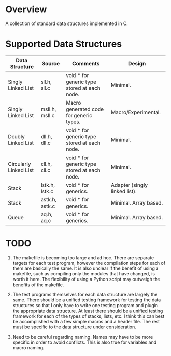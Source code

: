 # Overview

A collection of standard data structures implemented in C.

# Supported Data Structures

Data Structure | Source | Comments | Design
---------------|--------|----------|---------
Singly Linked List | sll.h, sll.c  | void * for generic type stored at each node. | Minimal.
Singly Linked List | msll.h, msll.c | Macro generated code for generic types.     | Macro/Experimental.
Doubly Linked List | dll.h, dll.c  | void * for generic type stored at each node. | Minimal.
Circularly Linked List | cll.h, cll.c | void * for generic type stored at each node. | Minimal.
Stack | lstk.h, lstk.c | void * for generics. | Adapter (singly linked list).
Stack | astk.h, astk.c | void * for generics. | Minimal. Array based. 
Queue | aq.h, aq.c     | void * for generics. | Minimal. Array based. 
# TODO

1. The makefile is becoming too large and ad hoc. There are separate targets
for each test program, however the compilation steps for each of them
are basically the same. It is also unclear if the benefit of using a makefile,
such as compiling only the modules that have changed, is worth it here.
The flexibility of using a Python script may outweigh the benefits of the makefile.

2. The test programs themselves for each data structure are largely the
same. There should be a unified testing framework for testing the data
structures so that I only have to write one testing program and plugin
the appropriate data structure. At least there should be a unified testing
framework for each of the types of stacks, lists, etc. I think this can best
be accomplished with a few simple macros and a header file. The rest must be
specific to the data structure under consideration.

3. Need to be careful regarding naming. Names may have to be more specific
in order to avoid conflicts. This is also true for variables and macro
naming. 

